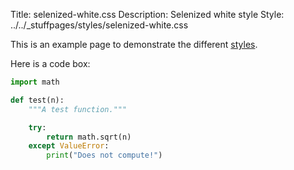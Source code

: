 Title: selenized-white.css
Description: Selenized white style
Style: ../../_stuffpages/styles/selenized-white.css

This is an example page to demonstrate the different [styles](index.md).

Here is a code box:

```python
import math

def test(n):
    """A test function."""

    try:
        return math.sqrt(n)
    except ValueError:
        print("Does not compute!")
```

